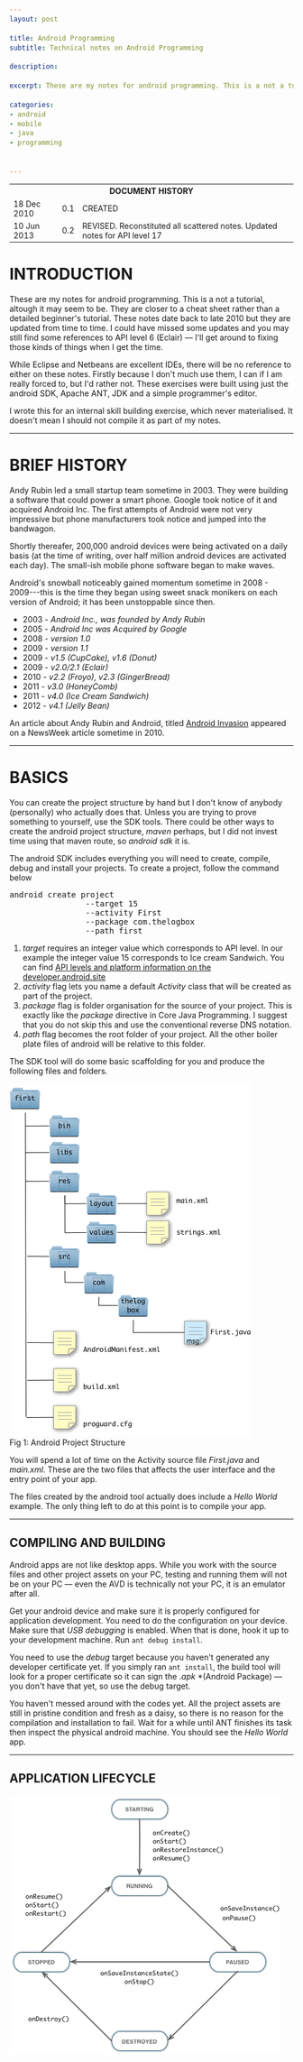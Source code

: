 ```yaml
---
layout: post

title: Android Programming
subtitle: Technical notes on Android Programming

description: 

excerpt: These are my notes for android programming. This is a not a tutorial, altough it may seem to be. They are closer to a cheat sheet rather than a detailed beginner's tutorial. These notes date back to late 2010 but they are updated from time to time. I could have missed some updates and you may still find some references to API level 6 (Eclair) &mdash; I'll get around to fixing those kinds of things when I get the time. 

categories: 
- android
- mobile
- java
- programming


---
```



<table>
  <th colspan="3">DOCUMENT HISTORY</th>
  <tr>
    <td>18 Dec 2010</td>
    <td>0.1</td>
    <td>CREATED</td>
  </tr>
  <tr>
    <td>10 Jun 2013</td>
    <td>0.2</td>
    <td>REVISED. Reconstituted all scattered notes. Updated notes for API level 17 </td>
  </tr>
</table>

<h1 class="chapter">INTRODUCTION</h1>

These are my notes for android programming. This is a not a tutorial, altough it may seem to be. They are closer to a cheat sheet rather than a detailed beginner's tutorial. These notes date back to late 2010 but they are updated from time to time. I could have missed some updates and you may still find some references to API level 6 (Eclair) &mdash; I'll get around to fixing those kinds of things when I get the time. 

While Eclipse and Netbeans are excellent IDEs, there will be no reference to either on these notes. Firstly because I don't much use them, I can if I am really forced to, but I'd rather not. These exercises were built using just the android SDK, Apache ANT, JDK and a simple programmer's editor.

I wrote this for an internal skill building exercise, which never materialised. It doesn't mean I should not compile it as part of my notes. 

<hr class="chapterbreak"/>

<h1 class="chapter">BRIEF HISTORY</h1>

Andy Rubin led a small startup team sometime in 2003. They were building a software that could power a smart phone. Google took notice of it and acquired Android Inc. The first attempts of Android were not very impressive but phone manufacturers took notice and jumped into the bandwagon. 

Shortly thereafer, 200,000 android devices were being activated on a daily basis (at the time of writing, over half million android devices are activated each day). The small-ish mobile phone software began to make waves.  

Android's snowball noticeably gained momentum sometime in 2008 - 2009---this is the time they began using sweet snack monikers on each version of Android; it has been unstoppable since then. 

- 2003 - *Android Inc., was founded by Andy Rubin*
- 2005 - *Android Inc was Acquired by Google*
- 2008 - *version 1.0*
- 2009 - *version 1.1* 
- 2009 - *v1.5 (CupCake), v1.6 (Donut)*
- 2009 - *v2.0/2.1 (Eclair)*
- 2010 - *v2.2 (Froyo), v2.3 (GingerBread)*
- 2011 - *v3.0 (HoneyComb)*
- 2011 - *v4.0 (Ice Cream Sandwich)*
- 2012 - *v4.1 (Jelly Bean)*

An article about Andy Rubin and Android, titled [Android Invasion](http://www.thedailybeast.com/newsweek/2010/10/03/how-android-is-transforming-mobile-computing.html) appeared on a NewsWeek article sometime in 2010. 

<hr class="chapterbreak"/>

<h1 class="chapter">BASICS</h1>

You can create the project structure by hand but I don't know of anybody (personally) who actually does that. Unless you are trying to prove something to yourself, use the SDK tools. There could be other ways to create the android project structure, *maven* perhaps, but I did not invest time using that maven route, so *android sdk* it is.

The android SDK includes everything you will need to create, compile, debug and install your projects. To create a project, follow the command below

<pre>
android create project 
				--target 15
				--activity First
				--package com.thelogbox
				--path first
</pre>

1. *target* requires an integer value which corresponds to API level. In our example the integer value 15 corresponds to Ice cream Sandwich. You can find [API levels and platform information  on the developer.android.site](http://tedhagos.com/java-programming/)
2. *activity* flag lets you name a default *Activity* class that will be created as part of the project.
3. *package* flag is folder organisation for the source of your project. This is exactly like the *package* directive in Core Java Programming. I suggest that you do not skip this and use the conventional reverse DNS notation.
4. *path* flag becomes the root folder of your project. All the other boiler plate files of android will be relative to this folder.

The SDK tool will do some basic scaffolding for you and produce  the following files and folders.

<img src="/img/android-project-structure.png">
<div id="cap">Fig 1: Android Project Structure</div>

You will spend a lot of time on the Activity source file *First.java* and *main.xml*. These are the two files that affects the user interface and the entry point of your app.

The files created by the android tool actually does include a *Hello World* example. The only thing left to do at this point is to compile your app.

***

## COMPILING AND BUILDING

Android apps are not like desktop apps. While you work with the source files and other project assets on your PC, testing and running them will not be on your PC &mdash; even the AVD is technically not your PC, it is an emulator after all.

Get your android device and make sure it is properly configured for application development. You need to do the configuration on your device. Make sure that *USB debugging* is enabled. When that is done, hook it up to your development machine. Run <code class="codeblock">ant debug install</code>.

You need to use the *debug* target because you haven't generated any developer certificate yet. If you simply ran <code class="codeblock">ant install</code>, the build tool will look for a proper certificate so it can sign the .*apk* *(Android Package) &mdash; you don't have that yet, so use the debug target.  

You haven't messed around with the codes yet. All the project assets are still in pristine condition and fresh as a daisy, so there is no reason for the compilation and installation to fail. Wait for a while until ANT finishes its task then inspect the physical android machine. You should see the *Hello World* app.


***
## APPLICATION LIFECYCLE


<img src="/img/android-lifecycle.png">






